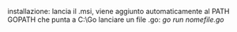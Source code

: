 installazione: lancia il .msi, viene aggiunto automaticamente al PATH GOPATH che punta a C:\Go
lanciare un file .go: _go run nomefile.go_

